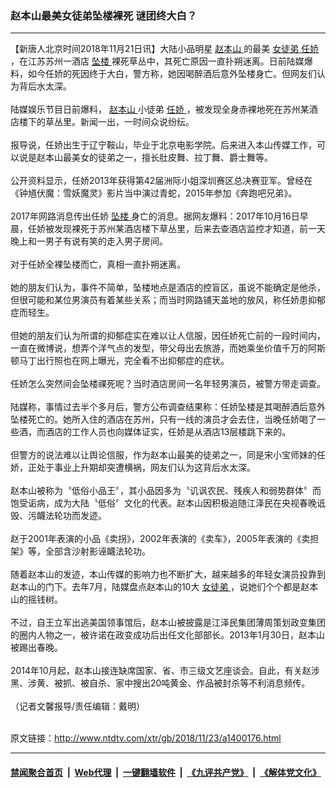 ### 赵本山最美女徒弟坠楼裸死 谜团终大白？
------------------------

<div class="wysiwyg">
 【新唐人北京时间2018年11月21日讯】大陆小品明星
 <a href="http://www.ntdtv.com/xtr/gb/articlelistbytag_赵本山.html" target="_blank">
  赵本山
 </a>
 的最美
 <a href="http://www.ntdtv.com/xtr/gb/articlelistbytag_女徒弟.html" target="_blank">
  女徒弟
 </a>
 <a href="http://www.ntdtv.com/xtr/gb/articlelistbytag_任娇.html" target="_blank">
  任娇
 </a>
 ，在江苏苏州一酒店
 <a href="http://www.ntdtv.com/xtr/gb/articlelistbytag_坠楼.html" target="_blank">
  坠楼
 </a>
 裸死草丛中，其死亡原因一直扑朔迷离。日前陆媒爆料，如今任娇的死因终于大白，警方称，她因喝醉酒后意外坠楼身亡。但网友们认为背后水太深。
 <br/>
 <br/>
 陆媒娱乐节目日前爆料，
 <a href="http://www.ntdtv.com/xtr/gb/articlelistbytag_赵本山.html" target="_blank">
  赵本山
 </a>
 小徒弟
 <a href="http://www.ntdtv.com/xtr/gb/articlelistbytag_任娇.html" target="_blank">
  任娇
 </a>
 ，被发现全身赤裸地死在苏州某酒店楼下的草丛里。新闻一出，一时间众说纷纭。
 <br/>
 <br/>
 报导说，任娇出生于辽宁鞍山，毕业于北京电影学院。后来进入本山传媒工作，可以说是赵本山最美女的徒弟之一，擅长肚皮舞、拉丁舞、爵士舞等。
 <br/>
 <br/>
 公开资料显示，任娇2013年获得第42届洲际小姐深圳赛区总决赛亚军。曾经在《钟馗伏魔：雪妖魔灵》影片当中演过青蛇，2015年参加《奔跑吧兄弟》。
 <br/>
 <br/>
 2017年网路消息传出任娇
 <a href="http://www.ntdtv.com/xtr/gb/articlelistbytag_坠楼.html" target="_blank">
  坠楼
 </a>
 身亡的消息。据网友爆料：2017年10月16日早晨，任娇被发现裸死于苏州某酒店楼下草丛里，后来去查酒店监控才知道，前一天晚上和一男子有说有笑的走入男子房间。
 <br/>
 <br/>
 对于任娇全裸坠楼而亡，真相一直扑朔迷离。
 <br/>
 <br/>
 她的朋友们认为，事件不简单，坠楼地点是酒店的控盲区，虽说不能确定是他杀，但很可能和某位男演员有着某些关系；而当时网路铺天盖地的放风，称任娇患抑郁症而轻生。
 <br/>
 <br/>
 但她的朋友们认为所谓的抑郁症实在难以让人信服，因任娇死亡前的一段时间内，一直在微博说，想弄个洋气点的发型，带父母出去旅游，而她乘坐价值千万的阿斯顿马丁出行照也在网上曝光，完全看不出抑郁症的症状。
 <br/>
 <br/>
 任娇怎么突然间会坠楼祼死呢？当时酒店房间一名年轻男演员，被警方带走调查。
 <br/>
 <br/>
 陆媒称，事情过去半个多月后，警方公布调查结果称：任娇坠楼是其喝醉酒后意外坠楼死亡的。她所入住的酒店在苏州，只有一线的演员才会去住，当晚任娇喝了一些酒，而酒店的工作人员也向媒体证实，任娇是从酒店13层楼跳下来的。
 <br/>
 <br/>
 但警方的说法难以让舆论信服，作为赵本山最美的徒弟之一，同是宋小宝师妹的任娇，正处于事业上升期却突遭横祸，网友们认为这背后水太深。
 <br/>
 <br/>
 赵本山被称为〝低俗小品王〞，其小品因多为〝讥讽农民、残疾人和弱势群体〞而饱受诟病，成为大陆〝低俗〞文化的代表。赵本山因积极追随江泽民在央视春晚诋毁、污衊法轮功而发迹。
 <br/>
 <br/>
 赵于2001年表演的小品《卖拐》，2002年表演的《卖车》，2005年表演的《卖担架》等，全部含沙射影诬衊法轮功。
 <br/>
 <br/>
 随着赵本山的发迹，本山传媒的影响力也不断扩大，越来越多的年轻女演员投靠到赵本山的门下。去年7月，陆媒盘点赵本山的10大
 <a href="http://www.ntdtv.com/xtr/gb/articlelistbytag_女徒弟.html" target="_blank">
  女徒弟
 </a>
 ，说她们个个都是赵本山的摇钱树。
 <br/>
 <br/>
 不过，自王立军出逃美国领事馆后，赵本山被披露是江泽民集团薄周策划政变集团的圈内人物之一，被许诺在政变成功后出任文化部部长。2013年1月30日，赵本山被踢出春晚。
 <br/>
 <br/>
 2014年10月起，赵本山接连缺席国家、省、市三级文艺座谈会。自此，有关赵涉黑、涉黄、被抓、被自杀、家中搜出20吨黄金、作品被封杀等不利消息频传。
 <br/>
 <br/>
 （记者文馨报导/责任编辑：戴明）
</div>

<br/>原文链接：http://www.ntdtv.com/xtr/gb/2018/11/23/a1400176.html


------------------------
#### [禁闻聚合首页](https://github.com/gfw-breaker/banned-news/blob/master/README.md) &nbsp;|&nbsp; [Web代理](https://github.com/gfw-breaker/open-proxy/blob/master/README.md) &nbsp;|&nbsp; [一键翻墙软件](https://github.com/gfw-breaker/nogfw/blob/master/README.md) &nbsp;|&nbsp; [《九评共产党》](https://github.com/gfw-breaker/9ping.md/blob/master/README.md#九评之一评共产党是什么) &nbsp;|&nbsp; [《解体党文化》](https://github.com/gfw-breaker/jtdwh.md/blob/master/README.md#绪论)